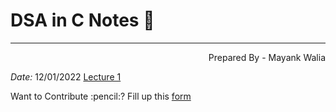 # DSA in C Notes :notebook_with_decorative_cover:</align>

---
<p align="right"> Prepared By - Mayank Walia</p></align>

*Date:* 12/01/2022 
[Lecture 1](/Notes/Lecture-1.md)


<p>Want to Contribute :pencil:? Fill up this <a href="https://forms.gle/ZgpJzQtSPwYMsTUJA">form</a> </p>
